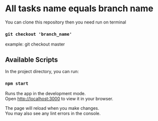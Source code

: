 # All tasks name equals branch name

You can clone this repository then you need run on terminal

### `git checkout 'branch_name'`

example: git checkout master

## Available Scripts

In the project directory, you can run:

### `npm start`

Runs the app in the development mode.\
Open [http://localhost:3000](http://localhost:3000) to view it in your browser.

The page will reload when you make changes.\
You may also see any lint errors in the console.

